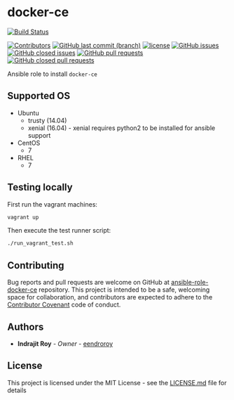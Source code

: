 # docker-ce

[![Build Status](https://travis-ci.org/eendroroy/ansible-role-docker-ce.svg?branch=master)](https://travis-ci.org/eendroroy/ansible-role-docker-ce)

[![Contributors](https://img.shields.io/github/contributors/eendroroy/ansible-role-docker-ce.svg)](https://github.com/eendroroy/ansible-role-docker-ce/graphs/contributors)
[![GitHub last commit (branch)](https://img.shields.io/github/last-commit/eendroroy/ansible-role-docker-ce/master.svg)](https://github.com/eendroroy/ansible-role-docker-ce)
[![license](https://img.shields.io/github/license/eendroroy/ansible-role-docker-ce.svg)](https://github.com/eendroroy/ansible-role-docker-ce/blob/master/LICENSE)
[![GitHub issues](https://img.shields.io/github/issues/eendroroy/ansible-role-docker-ce.svg)](https://github.com/eendroroy/ansible-role-docker-ce/issues)
[![GitHub closed issues](https://img.shields.io/github/issues-closed/eendroroy/ansible-role-docker-ce.svg)](https://github.com/eendroroy/ansible-role-docker-ce/issues?q=is%3Aissue+is%3Aclosed)
[![GitHub pull requests](https://img.shields.io/github/issues-pr/eendroroy/ansible-role-docker-ce.svg)](https://github.com/eendroroy/ansible-role-docker-ce/pulls)
[![GitHub closed pull requests](https://img.shields.io/github/issues-pr-closed/eendroroy/ansible-role-docker-ce.svg)](https://github.com/eendroroy/ansible-role-docker-ce/pulls?q=is%3Apr+is%3Aclosed)

Ansible role to install `docker-ce`

## Supported OS

- Ubuntu
    - trusty  (14.04)
    - xenial  (16.04) - xenial requires python2 to be installed for ansible support
- CentOS
    - 7
- RHEL
    - 7

## Testing locally

First run the vagrant machines:

```bash
vagrant up
```

Then execute the test runner script:

```bash
./run_vagrant_test.sh
```

## Contributing

Bug reports and pull requests are welcome on GitHub at [ansible-role-docker-ce](https://github.com/eendroroy/ansible-role-docker-ce) repository.
This project is intended to be a safe, welcoming space for collaboration,
and contributors are expected to adhere to the [Contributor Covenant](http://contributor-covenant.org) code of conduct.

## Authors

* **Indrajit Roy** - *Owner* - [eendroroy](https://github.com/eendroroy)

## License

This project is licensed under the MIT License - see the [LICENSE.md](LICENSE.md) file for details
